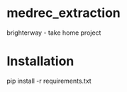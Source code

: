 # medrec_extraction
brighterway - take home project

# Installation
pip install -r requirements.txt

